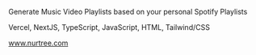 Generate Music Video Playlists based on your personal Spotify Playlists

Vercel, NextJS, TypeScript, JavaScript, HTML, Tailwind/CSS

www.nurtree.com
